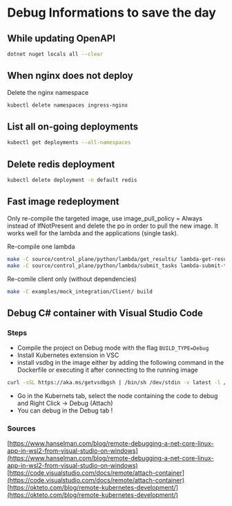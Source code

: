 # Debug Informations to save the day

## While updating OpenAPI
```bash
dotnet nuget locals all --clear
```

## When nginx does not deploy
Delete the nginx namespace
```bash
kubectl delete namespaces ingress-nginx
```

## List all on-going deployments
```bash
kubectl get deployments --all-namespaces
```

## Delete redis deployment
```bash
kubectl delete deployment -n default redis
```

## Fast image redeployment
Only re-compile the targeted image, use image_pull_policy = Always instead of IfNotPresent and delete the po in order to pull the new image. It works well for the lambda and the applications (single task).

Re-compile one lambda
```bash
make -C source/control_plane/python/lambda/get_results/ lambda-get-results
make -C source/control_plane/python/lambda/submit_tasks lambda-submit-tasks
```

Re-comile client only (without dependencies)
```bash
make -C examples/mock_integration/Client/ build
```

## Debug C# container with Visual Studio Code
### Steps

- Compile the project on Debug mode with the flag `BUILD_TYPE=Debug`
- Install Kubernetes extension in VSC
- install vsdbg in the image either by adding the following command in the Dockerfile or executing it after connecting to the running image
```bash
curl -sSL https://aka.ms/getvsdbgsh | /bin/sh /dev/stdin -v latest -l /vsdbg
```
- Go in the Kubernets tab, select the node containing the code to debug and Right Click -> Debug (Attach)
- You can debug in the Debug tab !

### Sources
[https://www.hanselman.com/blog/remote-debugging-a-net-core-linux-app-in-wsl2-from-visual-studio-on-windows](https://www.hanselman.com/blog/remote-debugging-a-net-core-linux-app-in-wsl2-from-visual-studio-on-windows)
[https://code.visualstudio.com/docs/remote/attach-container](https://code.visualstudio.com/docs/remote/attach-container)
[https://okteto.com/blog/remote-kubernetes-development/](https://okteto.com/blog/remote-kubernetes-development/)